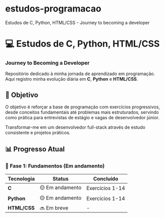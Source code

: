# estudos-programacao
Estudos de C, Python, HTML/CSS  - Journey to becoming a developer

# 💻 Estudos de C, Python, HTML/CSS 
### Journey to Becoming a Developer

Repositório dedicado à minha jornada de aprendizado em programação. Aqui registro minha evolução diária em **C**, **Python** e **HTML/CSS**.

## 🎯 Objetivo
O objetivo é reforçar a base de programação com exercícios progressivos, desde conceitos fundamentais até problemas mais estruturados, servindo como prática para entrevistas de estágio e vagas de desenvolvedor júnior.

Transformar-me em um desenvolvedor full-stack através de estudo consistente e projetos práticos.

## 📊 Progresso Atual

### 🌱 **Fase 1: Fundamentos** (Em andamento)
| Tecnologia | Status | Concluído |
|------------|--------|-----------|
| **C** | 🟡 Em andamento | Exercícios 1-14 |
| **Python** | 🟡 Em andamento | Exercícios 1-14 |
| **HTML/CSS** | 🔜 Em breve | - |
